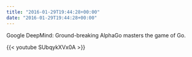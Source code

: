 ```yaml
---
title: "2016-01-29T19:44:28+00:00"
date: "2016-01-29T19:44:28+00:00"
---
```


Google DeepMind: Ground-breaking AlphaGo masters the game of Go.

{{< youtube SUbqykXVx0A >}}
